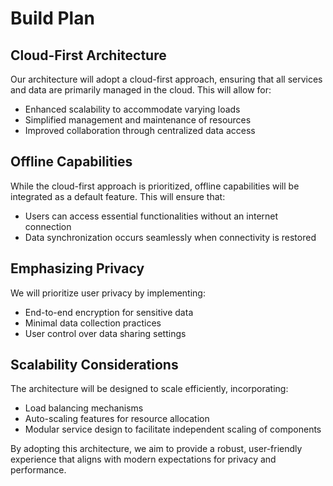 # Build Plan

## Cloud-First Architecture

Our architecture will adopt a cloud-first approach, ensuring that all services and data are primarily managed in the cloud. This will allow for:
- Enhanced scalability to accommodate varying loads
- Simplified management and maintenance of resources
- Improved collaboration through centralized data access

## Offline Capabilities

While the cloud-first approach is prioritized, offline capabilities will be integrated as a default feature. This will ensure that:
- Users can access essential functionalities without an internet connection
- Data synchronization occurs seamlessly when connectivity is restored

## Emphasizing Privacy

We will prioritize user privacy by implementing:
- End-to-end encryption for sensitive data
- Minimal data collection practices
- User control over data sharing settings

## Scalability Considerations

The architecture will be designed to scale efficiently, incorporating:
- Load balancing mechanisms
- Auto-scaling features for resource allocation
- Modular service design to facilitate independent scaling of components

By adopting this architecture, we aim to provide a robust, user-friendly experience that aligns with modern expectations for privacy and performance.